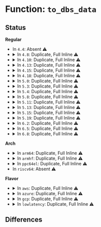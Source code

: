 # Function: <code>to_dbs_data</code>

## Status
<b>Regular</b>
<ul>
<li>
In <code>4.4</code>: Absent ⚠️
</li>
<li>
<details>
<summary>In <code>4.8</code>: Duplicate, Full Inline ⚠️</summary>

**Collision:** Static Duplication

**Inline:** Full

**Transformation:** False

**Instances:**

```
In drivers/cpufreq/cpufreq_ondemand.c (0)
Location: drivers/cpufreq/cpufreq_governor.h:51
Inline: True
```
```
In drivers/cpufreq/cpufreq_conservative.c (0)
Location: drivers/cpufreq/cpufreq_governor.h:51
Inline: True
```
```
In drivers/cpufreq/cpufreq_governor.c (0)
Location: drivers/cpufreq/cpufreq_governor.h:51
Inline: True
```
</details>
</li>
<li>
<details>
<summary>In <code>4.10</code>: Duplicate, Full Inline ⚠️</summary>

**Collision:** Static Duplication

**Inline:** Full

**Transformation:** False

**Instances:**

```
In drivers/cpufreq/cpufreq_ondemand.c (0)
Location: drivers/cpufreq/cpufreq_governor.h:51
Inline: True
```
```
In drivers/cpufreq/cpufreq_conservative.c (0)
Location: drivers/cpufreq/cpufreq_governor.h:51
Inline: True
```
```
In drivers/cpufreq/cpufreq_governor.c (0)
Location: drivers/cpufreq/cpufreq_governor.h:51
Inline: True
```
</details>
</li>
<li>
<details>
<summary>In <code>4.13</code>: Duplicate, Full Inline ⚠️</summary>

**Collision:** Static Duplication

**Inline:** Full

**Transformation:** False

**Instances:**

```
In drivers/cpufreq/cpufreq_ondemand.c (0)
Location: drivers/cpufreq/cpufreq_governor.h:52
Inline: True
```
```
In drivers/cpufreq/cpufreq_conservative.c (0)
Location: drivers/cpufreq/cpufreq_governor.h:52
Inline: True
```
```
In drivers/cpufreq/cpufreq_governor.c (0)
Location: drivers/cpufreq/cpufreq_governor.h:52
Inline: True
```
</details>
</li>
<li>
<details>
<summary>In <code>4.15</code>: Duplicate, Full Inline ⚠️</summary>

**Collision:** Static Duplication

**Inline:** Full

**Transformation:** False

**Instances:**

```
In drivers/cpufreq/cpufreq_ondemand.c (0)
Location: drivers/cpufreq/cpufreq_governor.h:51
Inline: True
```
```
In drivers/cpufreq/cpufreq_conservative.c (0)
Location: drivers/cpufreq/cpufreq_governor.h:51
Inline: True
```
```
In drivers/cpufreq/cpufreq_governor.c (0)
Location: drivers/cpufreq/cpufreq_governor.h:51
Inline: True
```
</details>
</li>
<li>
<details>
<summary>In <code>4.18</code>: Duplicate, Full Inline ⚠️</summary>

**Collision:** Static Duplication

**Inline:** Full

**Transformation:** False

**Instances:**

```
In drivers/cpufreq/cpufreq_ondemand.c (ffffffff81824a45)
Location: drivers/cpufreq/cpufreq_governor.h:51
Inline: True
Inline callers:
  - drivers/cpufreq/cpufreq_ondemand.c:show_powersave_bias
  - drivers/cpufreq/cpufreq_ondemand.c:show_io_is_busy
  - drivers/cpufreq/cpufreq_ondemand.c:show_ignore_nice_load
  - drivers/cpufreq/cpufreq_ondemand.c:show_sampling_down_factor
  - drivers/cpufreq/cpufreq_ondemand.c:show_up_threshold
  - drivers/cpufreq/cpufreq_ondemand.c:show_sampling_rate
  - drivers/cpufreq/cpufreq_ondemand.c:store_powersave_bias
  - drivers/cpufreq/cpufreq_ondemand.c:store_ignore_nice_load
  - drivers/cpufreq/cpufreq_ondemand.c:store_sampling_down_factor
  - drivers/cpufreq/cpufreq_ondemand.c:store_up_threshold
  - drivers/cpufreq/cpufreq_ondemand.c:store_io_is_busy
```
```
In drivers/cpufreq/cpufreq_conservative.c (ffffffff81825775)
Location: drivers/cpufreq/cpufreq_governor.h:51
Inline: True
Inline callers:
  - drivers/cpufreq/cpufreq_conservative.c:show_freq_step
  - drivers/cpufreq/cpufreq_conservative.c:show_down_threshold
  - drivers/cpufreq/cpufreq_conservative.c:show_ignore_nice_load
  - drivers/cpufreq/cpufreq_conservative.c:show_up_threshold
  - drivers/cpufreq/cpufreq_conservative.c:show_sampling_down_factor
  - drivers/cpufreq/cpufreq_conservative.c:show_sampling_rate
  - drivers/cpufreq/cpufreq_conservative.c:store_freq_step
  - drivers/cpufreq/cpufreq_conservative.c:store_ignore_nice_load
  - drivers/cpufreq/cpufreq_conservative.c:store_down_threshold
  - drivers/cpufreq/cpufreq_conservative.c:store_up_threshold
  - drivers/cpufreq/cpufreq_conservative.c:store_sampling_down_factor
```
```
In drivers/cpufreq/cpufreq_governor.c (ffffffff818259f7)
Location: drivers/cpufreq/cpufreq_governor.h:51
Inline: True
Inline callers:
  - drivers/cpufreq/cpufreq_governor.c:store_sampling_rate
```
</details>
</li>
<li>
<details>
<summary>In <code>5.0</code>: Duplicate, Full Inline ⚠️</summary>

**Collision:** Static Duplication

**Inline:** Full

**Transformation:** False

**Instances:**

```
In drivers/cpufreq/cpufreq_ondemand.c (ffffffff818509d5)
Location: drivers/cpufreq/cpufreq_governor.h:51
Inline: True
Inline callers:
  - drivers/cpufreq/cpufreq_ondemand.c:show_powersave_bias
  - drivers/cpufreq/cpufreq_ondemand.c:show_io_is_busy
  - drivers/cpufreq/cpufreq_ondemand.c:show_ignore_nice_load
  - drivers/cpufreq/cpufreq_ondemand.c:show_sampling_down_factor
  - drivers/cpufreq/cpufreq_ondemand.c:show_up_threshold
  - drivers/cpufreq/cpufreq_ondemand.c:show_sampling_rate
  - drivers/cpufreq/cpufreq_ondemand.c:store_powersave_bias
  - drivers/cpufreq/cpufreq_ondemand.c:store_ignore_nice_load
  - drivers/cpufreq/cpufreq_ondemand.c:store_sampling_down_factor
  - drivers/cpufreq/cpufreq_ondemand.c:store_up_threshold
  - drivers/cpufreq/cpufreq_ondemand.c:store_io_is_busy
```
```
In drivers/cpufreq/cpufreq_conservative.c (ffffffff818516e5)
Location: drivers/cpufreq/cpufreq_governor.h:51
Inline: True
Inline callers:
  - drivers/cpufreq/cpufreq_conservative.c:show_freq_step
  - drivers/cpufreq/cpufreq_conservative.c:show_down_threshold
  - drivers/cpufreq/cpufreq_conservative.c:show_ignore_nice_load
  - drivers/cpufreq/cpufreq_conservative.c:show_up_threshold
  - drivers/cpufreq/cpufreq_conservative.c:show_sampling_down_factor
  - drivers/cpufreq/cpufreq_conservative.c:show_sampling_rate
  - drivers/cpufreq/cpufreq_conservative.c:store_freq_step
  - drivers/cpufreq/cpufreq_conservative.c:store_ignore_nice_load
  - drivers/cpufreq/cpufreq_conservative.c:store_down_threshold
  - drivers/cpufreq/cpufreq_conservative.c:store_up_threshold
  - drivers/cpufreq/cpufreq_conservative.c:store_sampling_down_factor
```
```
In drivers/cpufreq/cpufreq_governor.c (ffffffff818518d7)
Location: drivers/cpufreq/cpufreq_governor.h:51
Inline: True
Inline callers:
  - drivers/cpufreq/cpufreq_governor.c:store_sampling_rate
```
</details>
</li>
<li>
<details>
<summary>In <code>5.3</code>: Duplicate, Full Inline ⚠️</summary>

**Collision:** Static Duplication

**Inline:** Full

**Transformation:** False

**Instances:**

```
In drivers/cpufreq/cpufreq_ondemand.c (ffffffff81893f15)
Location: drivers/cpufreq/cpufreq_governor.h:48
Inline: True
Inline callers:
  - drivers/cpufreq/cpufreq_ondemand.c:show_powersave_bias
  - drivers/cpufreq/cpufreq_ondemand.c:show_io_is_busy
  - drivers/cpufreq/cpufreq_ondemand.c:show_ignore_nice_load
  - drivers/cpufreq/cpufreq_ondemand.c:show_sampling_down_factor
  - drivers/cpufreq/cpufreq_ondemand.c:show_up_threshold
  - drivers/cpufreq/cpufreq_ondemand.c:show_sampling_rate
  - drivers/cpufreq/cpufreq_ondemand.c:store_powersave_bias
  - drivers/cpufreq/cpufreq_ondemand.c:store_ignore_nice_load
  - drivers/cpufreq/cpufreq_ondemand.c:store_sampling_down_factor
  - drivers/cpufreq/cpufreq_ondemand.c:store_up_threshold
  - drivers/cpufreq/cpufreq_ondemand.c:store_io_is_busy
```
```
In drivers/cpufreq/cpufreq_conservative.c (ffffffff81894bf5)
Location: drivers/cpufreq/cpufreq_governor.h:48
Inline: True
Inline callers:
  - drivers/cpufreq/cpufreq_conservative.c:show_freq_step
  - drivers/cpufreq/cpufreq_conservative.c:show_down_threshold
  - drivers/cpufreq/cpufreq_conservative.c:show_ignore_nice_load
  - drivers/cpufreq/cpufreq_conservative.c:show_up_threshold
  - drivers/cpufreq/cpufreq_conservative.c:show_sampling_down_factor
  - drivers/cpufreq/cpufreq_conservative.c:show_sampling_rate
  - drivers/cpufreq/cpufreq_conservative.c:store_freq_step
  - drivers/cpufreq/cpufreq_conservative.c:store_ignore_nice_load
  - drivers/cpufreq/cpufreq_conservative.c:store_down_threshold
  - drivers/cpufreq/cpufreq_conservative.c:store_up_threshold
  - drivers/cpufreq/cpufreq_conservative.c:store_sampling_down_factor
```
```
In drivers/cpufreq/cpufreq_governor.c (ffffffff81894de7)
Location: drivers/cpufreq/cpufreq_governor.h:48
Inline: True
Inline callers:
  - drivers/cpufreq/cpufreq_governor.c:store_sampling_rate
```
</details>
</li>
<li>
<details>
<summary>In <code>5.4</code>: Duplicate, Full Inline ⚠️</summary>

**Collision:** Static Duplication

**Inline:** Full

**Transformation:** False

**Instances:**

```
In drivers/cpufreq/cpufreq_ondemand.c (ffffffff818c5f35)
Location: drivers/cpufreq/cpufreq_governor.h:48
Inline: True
Inline callers:
  - drivers/cpufreq/cpufreq_ondemand.c:show_powersave_bias
  - drivers/cpufreq/cpufreq_ondemand.c:show_io_is_busy
  - drivers/cpufreq/cpufreq_ondemand.c:show_ignore_nice_load
  - drivers/cpufreq/cpufreq_ondemand.c:show_sampling_down_factor
  - drivers/cpufreq/cpufreq_ondemand.c:show_up_threshold
  - drivers/cpufreq/cpufreq_ondemand.c:show_sampling_rate
  - drivers/cpufreq/cpufreq_ondemand.c:store_powersave_bias
  - drivers/cpufreq/cpufreq_ondemand.c:store_ignore_nice_load
  - drivers/cpufreq/cpufreq_ondemand.c:store_sampling_down_factor
  - drivers/cpufreq/cpufreq_ondemand.c:store_up_threshold
  - drivers/cpufreq/cpufreq_ondemand.c:store_io_is_busy
```
```
In drivers/cpufreq/cpufreq_conservative.c (ffffffff818c6c15)
Location: drivers/cpufreq/cpufreq_governor.h:48
Inline: True
Inline callers:
  - drivers/cpufreq/cpufreq_conservative.c:show_freq_step
  - drivers/cpufreq/cpufreq_conservative.c:show_down_threshold
  - drivers/cpufreq/cpufreq_conservative.c:show_ignore_nice_load
  - drivers/cpufreq/cpufreq_conservative.c:show_up_threshold
  - drivers/cpufreq/cpufreq_conservative.c:show_sampling_down_factor
  - drivers/cpufreq/cpufreq_conservative.c:show_sampling_rate
  - drivers/cpufreq/cpufreq_conservative.c:store_freq_step
  - drivers/cpufreq/cpufreq_conservative.c:store_ignore_nice_load
  - drivers/cpufreq/cpufreq_conservative.c:store_down_threshold
  - drivers/cpufreq/cpufreq_conservative.c:store_up_threshold
  - drivers/cpufreq/cpufreq_conservative.c:store_sampling_down_factor
```
```
In drivers/cpufreq/cpufreq_governor.c (ffffffff818c6e07)
Location: drivers/cpufreq/cpufreq_governor.h:48
Inline: True
Inline callers:
  - drivers/cpufreq/cpufreq_governor.c:store_sampling_rate
```
</details>
</li>
<li>
<details>
<summary>In <code>5.8</code>: Duplicate, Full Inline ⚠️</summary>

**Collision:** Static Duplication

**Inline:** Full

**Transformation:** False

**Instances:**

```
In drivers/cpufreq/cpufreq_ondemand.c (ffffffff81997fb5)
Location: drivers/cpufreq/cpufreq_governor.h:48
Inline: True
Inline callers:
  - drivers/cpufreq/cpufreq_ondemand.c:show_powersave_bias
  - drivers/cpufreq/cpufreq_ondemand.c:show_io_is_busy
  - drivers/cpufreq/cpufreq_ondemand.c:show_ignore_nice_load
  - drivers/cpufreq/cpufreq_ondemand.c:show_sampling_down_factor
  - drivers/cpufreq/cpufreq_ondemand.c:show_up_threshold
  - drivers/cpufreq/cpufreq_ondemand.c:show_sampling_rate
  - drivers/cpufreq/cpufreq_ondemand.c:store_powersave_bias
  - drivers/cpufreq/cpufreq_ondemand.c:store_ignore_nice_load
  - drivers/cpufreq/cpufreq_ondemand.c:store_sampling_down_factor
  - drivers/cpufreq/cpufreq_ondemand.c:store_up_threshold
  - drivers/cpufreq/cpufreq_ondemand.c:store_io_is_busy
```
```
In drivers/cpufreq/cpufreq_conservative.c (ffffffff81998d45)
Location: drivers/cpufreq/cpufreq_governor.h:48
Inline: True
Inline callers:
  - drivers/cpufreq/cpufreq_conservative.c:show_freq_step
  - drivers/cpufreq/cpufreq_conservative.c:show_down_threshold
  - drivers/cpufreq/cpufreq_conservative.c:show_ignore_nice_load
  - drivers/cpufreq/cpufreq_conservative.c:show_up_threshold
  - drivers/cpufreq/cpufreq_conservative.c:show_sampling_down_factor
  - drivers/cpufreq/cpufreq_conservative.c:show_sampling_rate
  - drivers/cpufreq/cpufreq_conservative.c:store_freq_step
  - drivers/cpufreq/cpufreq_conservative.c:store_ignore_nice_load
  - drivers/cpufreq/cpufreq_conservative.c:store_down_threshold
  - drivers/cpufreq/cpufreq_conservative.c:store_up_threshold
  - drivers/cpufreq/cpufreq_conservative.c:store_sampling_down_factor
```
```
In drivers/cpufreq/cpufreq_governor.c (ffffffff81998fd7)
Location: drivers/cpufreq/cpufreq_governor.h:48
Inline: True
Inline callers:
  - drivers/cpufreq/cpufreq_governor.c:store_sampling_rate
```
</details>
</li>
<li>
<details>
<summary>In <code>5.11</code>: Duplicate, Full Inline ⚠️</summary>

**Collision:** Static Duplication

**Inline:** Full

**Transformation:** False

**Instances:**

```
In drivers/cpufreq/cpufreq_ondemand.c (ffffffff8199b0d8)
Location: drivers/cpufreq/cpufreq_governor.h:48
Inline: True
Inline callers:
  - drivers/cpufreq/cpufreq_ondemand.c:show_powersave_bias
  - drivers/cpufreq/cpufreq_ondemand.c:show_io_is_busy
  - drivers/cpufreq/cpufreq_ondemand.c:show_ignore_nice_load
  - drivers/cpufreq/cpufreq_ondemand.c:show_sampling_down_factor
  - drivers/cpufreq/cpufreq_ondemand.c:show_up_threshold
  - drivers/cpufreq/cpufreq_ondemand.c:show_sampling_rate
  - drivers/cpufreq/cpufreq_ondemand.c:store_powersave_bias
  - drivers/cpufreq/cpufreq_ondemand.c:store_ignore_nice_load
  - drivers/cpufreq/cpufreq_ondemand.c:store_sampling_down_factor
  - drivers/cpufreq/cpufreq_ondemand.c:store_up_threshold
  - drivers/cpufreq/cpufreq_ondemand.c:store_io_is_busy
```
```
In drivers/cpufreq/cpufreq_conservative.c (ffffffff8199be28)
Location: drivers/cpufreq/cpufreq_governor.h:48
Inline: True
Inline callers:
  - drivers/cpufreq/cpufreq_conservative.c:show_freq_step
  - drivers/cpufreq/cpufreq_conservative.c:show_down_threshold
  - drivers/cpufreq/cpufreq_conservative.c:show_ignore_nice_load
  - drivers/cpufreq/cpufreq_conservative.c:show_up_threshold
  - drivers/cpufreq/cpufreq_conservative.c:show_sampling_down_factor
  - drivers/cpufreq/cpufreq_conservative.c:show_sampling_rate
  - drivers/cpufreq/cpufreq_conservative.c:store_freq_step
  - drivers/cpufreq/cpufreq_conservative.c:store_ignore_nice_load
  - drivers/cpufreq/cpufreq_conservative.c:store_down_threshold
  - drivers/cpufreq/cpufreq_conservative.c:store_up_threshold
  - drivers/cpufreq/cpufreq_conservative.c:store_sampling_down_factor
```
```
In drivers/cpufreq/cpufreq_governor.c (ffffffff8199c0b7)
Location: drivers/cpufreq/cpufreq_governor.h:48
Inline: True
Inline callers:
  - drivers/cpufreq/cpufreq_governor.c:store_sampling_rate
```
</details>
</li>
<li>
<details>
<summary>In <code>5.13</code>: Duplicate, Full Inline ⚠️</summary>

**Collision:** Static Duplication

**Inline:** Full

**Transformation:** False

**Instances:**

```
In drivers/cpufreq/cpufreq_ondemand.c (ffffffff8197fdb8)
Location: drivers/cpufreq/cpufreq_governor.h:48
Inline: True
Inline callers:
  - drivers/cpufreq/cpufreq_ondemand.c:show_powersave_bias
  - drivers/cpufreq/cpufreq_ondemand.c:show_io_is_busy
  - drivers/cpufreq/cpufreq_ondemand.c:show_ignore_nice_load
  - drivers/cpufreq/cpufreq_ondemand.c:show_sampling_down_factor
  - drivers/cpufreq/cpufreq_ondemand.c:show_up_threshold
  - drivers/cpufreq/cpufreq_ondemand.c:show_sampling_rate
  - drivers/cpufreq/cpufreq_ondemand.c:store_powersave_bias
  - drivers/cpufreq/cpufreq_ondemand.c:store_ignore_nice_load
  - drivers/cpufreq/cpufreq_ondemand.c:store_sampling_down_factor
  - drivers/cpufreq/cpufreq_ondemand.c:store_up_threshold
  - drivers/cpufreq/cpufreq_ondemand.c:store_io_is_busy
```
```
In drivers/cpufreq/cpufreq_conservative.c (ffffffff81980ae8)
Location: drivers/cpufreq/cpufreq_governor.h:48
Inline: True
Inline callers:
  - drivers/cpufreq/cpufreq_conservative.c:show_freq_step
  - drivers/cpufreq/cpufreq_conservative.c:show_down_threshold
  - drivers/cpufreq/cpufreq_conservative.c:show_ignore_nice_load
  - drivers/cpufreq/cpufreq_conservative.c:show_up_threshold
  - drivers/cpufreq/cpufreq_conservative.c:show_sampling_down_factor
  - drivers/cpufreq/cpufreq_conservative.c:show_sampling_rate
  - drivers/cpufreq/cpufreq_conservative.c:store_freq_step
  - drivers/cpufreq/cpufreq_conservative.c:store_ignore_nice_load
  - drivers/cpufreq/cpufreq_conservative.c:store_down_threshold
  - drivers/cpufreq/cpufreq_conservative.c:store_up_threshold
  - drivers/cpufreq/cpufreq_conservative.c:store_sampling_down_factor
```
```
In drivers/cpufreq/cpufreq_governor.c (ffffffff81980d77)
Location: drivers/cpufreq/cpufreq_governor.h:48
Inline: True
Inline callers:
  - drivers/cpufreq/cpufreq_governor.c:store_sampling_rate
```
</details>
</li>
<li>
<details>
<summary>In <code>5.15</code>: Duplicate, Full Inline ⚠️</summary>

**Collision:** Static Duplication

**Inline:** Full

**Transformation:** False

**Instances:**

```
In drivers/cpufreq/cpufreq_ondemand.c (ffffffff81a28f58)
Location: drivers/cpufreq/cpufreq_governor.h:48
Inline: True
Inline callers:
  - drivers/cpufreq/cpufreq_ondemand.c:show_powersave_bias
  - drivers/cpufreq/cpufreq_ondemand.c:show_io_is_busy
  - drivers/cpufreq/cpufreq_ondemand.c:show_ignore_nice_load
  - drivers/cpufreq/cpufreq_ondemand.c:show_sampling_down_factor
  - drivers/cpufreq/cpufreq_ondemand.c:show_up_threshold
  - drivers/cpufreq/cpufreq_ondemand.c:show_sampling_rate
  - drivers/cpufreq/cpufreq_ondemand.c:store_powersave_bias
  - drivers/cpufreq/cpufreq_ondemand.c:store_ignore_nice_load
  - drivers/cpufreq/cpufreq_ondemand.c:store_sampling_down_factor
  - drivers/cpufreq/cpufreq_ondemand.c:store_up_threshold
  - drivers/cpufreq/cpufreq_ondemand.c:store_io_is_busy
```
```
In drivers/cpufreq/cpufreq_conservative.c (ffffffff81a29c88)
Location: drivers/cpufreq/cpufreq_governor.h:48
Inline: True
Inline callers:
  - drivers/cpufreq/cpufreq_conservative.c:show_freq_step
  - drivers/cpufreq/cpufreq_conservative.c:show_down_threshold
  - drivers/cpufreq/cpufreq_conservative.c:show_ignore_nice_load
  - drivers/cpufreq/cpufreq_conservative.c:show_up_threshold
  - drivers/cpufreq/cpufreq_conservative.c:show_sampling_down_factor
  - drivers/cpufreq/cpufreq_conservative.c:show_sampling_rate
  - drivers/cpufreq/cpufreq_conservative.c:store_freq_step
  - drivers/cpufreq/cpufreq_conservative.c:store_ignore_nice_load
  - drivers/cpufreq/cpufreq_conservative.c:store_down_threshold
  - drivers/cpufreq/cpufreq_conservative.c:store_up_threshold
  - drivers/cpufreq/cpufreq_conservative.c:store_sampling_down_factor
```
```
In drivers/cpufreq/cpufreq_governor.c (ffffffff81a29f17)
Location: drivers/cpufreq/cpufreq_governor.h:48
Inline: True
Inline callers:
  - drivers/cpufreq/cpufreq_governor.c:store_sampling_rate
```
</details>
</li>
<li>
<details>
<summary>In <code>5.19</code>: Duplicate, Full Inline ⚠️</summary>

**Collision:** Static Duplication

**Inline:** Full

**Transformation:** False

**Instances:**

```
In drivers/cpufreq/cpufreq_ondemand.c (0)
Location: drivers/cpufreq/cpufreq_governor.h:49
Inline: True
```
```
In drivers/cpufreq/cpufreq_conservative.c (0)
Location: drivers/cpufreq/cpufreq_governor.h:49
Inline: True
```
```
In drivers/cpufreq/cpufreq_governor.c (0)
Location: drivers/cpufreq/cpufreq_governor.h:49
Inline: True
```
</details>
</li>
<li>
<details>
<summary>In <code>6.2</code>: Duplicate, Full Inline ⚠️</summary>

**Collision:** Static Duplication

**Inline:** Full

**Transformation:** False

**Instances:**

```
In drivers/cpufreq/cpufreq_ondemand.c (0)
Location: drivers/cpufreq/cpufreq_governor.h:49
Inline: True
```
```
In drivers/cpufreq/cpufreq_conservative.c (0)
Location: drivers/cpufreq/cpufreq_governor.h:49
Inline: True
```
```
In drivers/cpufreq/cpufreq_governor.c (0)
Location: drivers/cpufreq/cpufreq_governor.h:49
Inline: True
```
</details>
</li>
<li>
<details>
<summary>In <code>6.5</code>: Duplicate, Full Inline ⚠️</summary>

**Collision:** Static Duplication

**Inline:** Full

**Transformation:** False

**Instances:**

```
In drivers/cpufreq/cpufreq_ondemand.c (0)
Location: drivers/cpufreq/cpufreq_governor.h:49
Inline: True
```
```
In drivers/cpufreq/cpufreq_conservative.c (0)
Location: drivers/cpufreq/cpufreq_governor.h:49
Inline: True
```
```
In drivers/cpufreq/cpufreq_governor.c (0)
Location: drivers/cpufreq/cpufreq_governor.h:49
Inline: True
```
</details>
</li>
<li>
<details>
<summary>In <code>6.8</code>: Duplicate, Full Inline ⚠️</summary>

**Collision:** Static Duplication

**Inline:** Full

**Transformation:** False

**Instances:**

```
In drivers/cpufreq/cpufreq_ondemand.c (0)
Location: drivers/cpufreq/cpufreq_governor.h:49
Inline: True
```
```
In drivers/cpufreq/cpufreq_conservative.c (0)
Location: drivers/cpufreq/cpufreq_governor.h:49
Inline: True
```
```
In drivers/cpufreq/cpufreq_governor.c (0)
Location: drivers/cpufreq/cpufreq_governor.h:49
Inline: True
```
</details>
</li>
</ul>
<b>Arch</b>
<ul>
<li>
<details>
<summary>In <code>arm64</code>: Duplicate, Full Inline ⚠️</summary>

**Collision:** Static Duplication

**Inline:** Full

**Transformation:** False

**Instances:**

```
In drivers/cpufreq/cpufreq_ondemand.c (ffff800010b23f14)
Location: drivers/cpufreq/cpufreq_governor.h:48
Inline: True
Inline callers:
  - drivers/cpufreq/cpufreq_ondemand.c:show_powersave_bias
  - drivers/cpufreq/cpufreq_ondemand.c:show_io_is_busy
  - drivers/cpufreq/cpufreq_ondemand.c:show_ignore_nice_load
  - drivers/cpufreq/cpufreq_ondemand.c:show_sampling_down_factor
  - drivers/cpufreq/cpufreq_ondemand.c:show_up_threshold
  - drivers/cpufreq/cpufreq_ondemand.c:show_sampling_rate
  - drivers/cpufreq/cpufreq_ondemand.c:store_powersave_bias
  - drivers/cpufreq/cpufreq_ondemand.c:store_ignore_nice_load
  - drivers/cpufreq/cpufreq_ondemand.c:store_sampling_down_factor
  - drivers/cpufreq/cpufreq_ondemand.c:store_up_threshold
  - drivers/cpufreq/cpufreq_ondemand.c:store_io_is_busy
```
```
In drivers/cpufreq/cpufreq_conservative.c (ffff800010b24e94)
Location: drivers/cpufreq/cpufreq_governor.h:48
Inline: True
Inline callers:
  - drivers/cpufreq/cpufreq_conservative.c:show_freq_step
  - drivers/cpufreq/cpufreq_conservative.c:show_down_threshold
  - drivers/cpufreq/cpufreq_conservative.c:show_ignore_nice_load
  - drivers/cpufreq/cpufreq_conservative.c:show_up_threshold
  - drivers/cpufreq/cpufreq_conservative.c:show_sampling_down_factor
  - drivers/cpufreq/cpufreq_conservative.c:show_sampling_rate
  - drivers/cpufreq/cpufreq_conservative.c:store_freq_step
  - drivers/cpufreq/cpufreq_conservative.c:store_ignore_nice_load
  - drivers/cpufreq/cpufreq_conservative.c:store_down_threshold
  - drivers/cpufreq/cpufreq_conservative.c:store_up_threshold
  - drivers/cpufreq/cpufreq_conservative.c:store_sampling_down_factor
```
```
In drivers/cpufreq/cpufreq_governor.c (ffff800010b250f0)
Location: drivers/cpufreq/cpufreq_governor.h:48
Inline: True
Inline callers:
  - drivers/cpufreq/cpufreq_governor.c:store_sampling_rate
```
</details>
</li>
<li>
<details>
<summary>In <code>armhf</code>: Duplicate, Full Inline ⚠️</summary>

**Collision:** Static Duplication

**Inline:** Full

**Transformation:** False

**Instances:**

```
In drivers/cpufreq/cpufreq_ondemand.c (c0bfe014)
Location: drivers/cpufreq/cpufreq_governor.h:48
Inline: True
Inline callers:
  - drivers/cpufreq/cpufreq_ondemand.c:show_powersave_bias
  - drivers/cpufreq/cpufreq_ondemand.c:show_io_is_busy
  - drivers/cpufreq/cpufreq_ondemand.c:show_ignore_nice_load
  - drivers/cpufreq/cpufreq_ondemand.c:show_sampling_down_factor
  - drivers/cpufreq/cpufreq_ondemand.c:show_up_threshold
  - drivers/cpufreq/cpufreq_ondemand.c:show_sampling_rate
  - drivers/cpufreq/cpufreq_ondemand.c:store_powersave_bias
  - drivers/cpufreq/cpufreq_ondemand.c:store_ignore_nice_load
  - drivers/cpufreq/cpufreq_ondemand.c:store_sampling_down_factor
  - drivers/cpufreq/cpufreq_ondemand.c:store_up_threshold
  - drivers/cpufreq/cpufreq_ondemand.c:store_io_is_busy
```
```
In drivers/cpufreq/cpufreq_conservative.c (c0bfee08)
Location: drivers/cpufreq/cpufreq_governor.h:48
Inline: True
Inline callers:
  - drivers/cpufreq/cpufreq_conservative.c:show_freq_step
  - drivers/cpufreq/cpufreq_conservative.c:show_down_threshold
  - drivers/cpufreq/cpufreq_conservative.c:show_ignore_nice_load
  - drivers/cpufreq/cpufreq_conservative.c:show_up_threshold
  - drivers/cpufreq/cpufreq_conservative.c:show_sampling_down_factor
  - drivers/cpufreq/cpufreq_conservative.c:show_sampling_rate
  - drivers/cpufreq/cpufreq_conservative.c:store_freq_step
  - drivers/cpufreq/cpufreq_conservative.c:store_ignore_nice_load
  - drivers/cpufreq/cpufreq_conservative.c:store_down_threshold
  - drivers/cpufreq/cpufreq_conservative.c:store_up_threshold
  - drivers/cpufreq/cpufreq_conservative.c:store_sampling_down_factor
```
```
In drivers/cpufreq/cpufreq_governor.c (c0bfeff4)
Location: drivers/cpufreq/cpufreq_governor.h:48
Inline: True
Inline callers:
  - drivers/cpufreq/cpufreq_governor.c:store_sampling_rate
```
</details>
</li>
<li>
<details>
<summary>In <code>ppc64el</code>: Duplicate, Full Inline ⚠️</summary>

**Collision:** Static Duplication

**Inline:** Full

**Transformation:** False

**Instances:**

```
In drivers/cpufreq/cpufreq_ondemand.c (c000000000c186dc)
Location: drivers/cpufreq/cpufreq_governor.h:48
Inline: True
Inline callers:
  - drivers/cpufreq/cpufreq_ondemand.c:show_powersave_bias
  - drivers/cpufreq/cpufreq_ondemand.c:show_io_is_busy
  - drivers/cpufreq/cpufreq_ondemand.c:show_ignore_nice_load
  - drivers/cpufreq/cpufreq_ondemand.c:show_sampling_down_factor
  - drivers/cpufreq/cpufreq_ondemand.c:show_up_threshold
  - drivers/cpufreq/cpufreq_ondemand.c:show_sampling_rate
  - drivers/cpufreq/cpufreq_ondemand.c:store_powersave_bias
  - drivers/cpufreq/cpufreq_ondemand.c:store_ignore_nice_load
  - drivers/cpufreq/cpufreq_ondemand.c:store_sampling_down_factor
  - drivers/cpufreq/cpufreq_ondemand.c:store_up_threshold
  - drivers/cpufreq/cpufreq_ondemand.c:store_io_is_busy
```
```
In drivers/cpufreq/cpufreq_conservative.c (c000000000c19a6c)
Location: drivers/cpufreq/cpufreq_governor.h:48
Inline: True
Inline callers:
  - drivers/cpufreq/cpufreq_conservative.c:show_freq_step
  - drivers/cpufreq/cpufreq_conservative.c:show_down_threshold
  - drivers/cpufreq/cpufreq_conservative.c:show_ignore_nice_load
  - drivers/cpufreq/cpufreq_conservative.c:show_up_threshold
  - drivers/cpufreq/cpufreq_conservative.c:show_sampling_down_factor
  - drivers/cpufreq/cpufreq_conservative.c:show_sampling_rate
  - drivers/cpufreq/cpufreq_conservative.c:store_freq_step
  - drivers/cpufreq/cpufreq_conservative.c:store_ignore_nice_load
  - drivers/cpufreq/cpufreq_conservative.c:store_down_threshold
  - drivers/cpufreq/cpufreq_conservative.c:store_up_threshold
  - drivers/cpufreq/cpufreq_conservative.c:store_sampling_down_factor
```
```
In drivers/cpufreq/cpufreq_governor.c (c000000000c19e3c)
Location: drivers/cpufreq/cpufreq_governor.h:48
Inline: True
Inline callers:
  - drivers/cpufreq/cpufreq_governor.c:store_sampling_rate
```
</details>
</li>
<li>
In <code>riscv64</code>: Absent ⚠️
</li>
</ul>
<b>Flavor</b>
<ul>
<li>
<details>
<summary>In <code>aws</code>: Duplicate, Full Inline ⚠️</summary>

**Collision:** Static Duplication

**Inline:** Full

**Transformation:** False

**Instances:**

```
In drivers/cpufreq/cpufreq_ondemand.c (ffffffff8186a655)
Location: drivers/cpufreq/cpufreq_governor.h:48
Inline: True
Inline callers:
  - drivers/cpufreq/cpufreq_ondemand.c:show_powersave_bias
  - drivers/cpufreq/cpufreq_ondemand.c:show_io_is_busy
  - drivers/cpufreq/cpufreq_ondemand.c:show_ignore_nice_load
  - drivers/cpufreq/cpufreq_ondemand.c:show_sampling_down_factor
  - drivers/cpufreq/cpufreq_ondemand.c:show_up_threshold
  - drivers/cpufreq/cpufreq_ondemand.c:show_sampling_rate
  - drivers/cpufreq/cpufreq_ondemand.c:store_powersave_bias
  - drivers/cpufreq/cpufreq_ondemand.c:store_ignore_nice_load
  - drivers/cpufreq/cpufreq_ondemand.c:store_sampling_down_factor
  - drivers/cpufreq/cpufreq_ondemand.c:store_up_threshold
  - drivers/cpufreq/cpufreq_ondemand.c:store_io_is_busy
```
```
In drivers/cpufreq/cpufreq_conservative.c (ffffffff8186b335)
Location: drivers/cpufreq/cpufreq_governor.h:48
Inline: True
Inline callers:
  - drivers/cpufreq/cpufreq_conservative.c:show_freq_step
  - drivers/cpufreq/cpufreq_conservative.c:show_down_threshold
  - drivers/cpufreq/cpufreq_conservative.c:show_ignore_nice_load
  - drivers/cpufreq/cpufreq_conservative.c:show_up_threshold
  - drivers/cpufreq/cpufreq_conservative.c:show_sampling_down_factor
  - drivers/cpufreq/cpufreq_conservative.c:show_sampling_rate
  - drivers/cpufreq/cpufreq_conservative.c:store_freq_step
  - drivers/cpufreq/cpufreq_conservative.c:store_ignore_nice_load
  - drivers/cpufreq/cpufreq_conservative.c:store_down_threshold
  - drivers/cpufreq/cpufreq_conservative.c:store_up_threshold
  - drivers/cpufreq/cpufreq_conservative.c:store_sampling_down_factor
```
```
In drivers/cpufreq/cpufreq_governor.c (ffffffff8186b527)
Location: drivers/cpufreq/cpufreq_governor.h:48
Inline: True
Inline callers:
  - drivers/cpufreq/cpufreq_governor.c:store_sampling_rate
```
</details>
</li>
<li>
<details>
<summary>In <code>azure</code>: Duplicate, Full Inline ⚠️</summary>

**Collision:** Static Duplication

**Inline:** Full

**Transformation:** False

**Instances:**

```
In drivers/cpufreq/cpufreq_ondemand.c (ffffffff81833305)
Location: drivers/cpufreq/cpufreq_governor.h:48
Inline: True
Inline callers:
  - drivers/cpufreq/cpufreq_ondemand.c:show_powersave_bias
  - drivers/cpufreq/cpufreq_ondemand.c:show_io_is_busy
  - drivers/cpufreq/cpufreq_ondemand.c:show_ignore_nice_load
  - drivers/cpufreq/cpufreq_ondemand.c:show_sampling_down_factor
  - drivers/cpufreq/cpufreq_ondemand.c:show_up_threshold
  - drivers/cpufreq/cpufreq_ondemand.c:show_sampling_rate
  - drivers/cpufreq/cpufreq_ondemand.c:store_powersave_bias
  - drivers/cpufreq/cpufreq_ondemand.c:store_ignore_nice_load
  - drivers/cpufreq/cpufreq_ondemand.c:store_sampling_down_factor
  - drivers/cpufreq/cpufreq_ondemand.c:store_up_threshold
  - drivers/cpufreq/cpufreq_ondemand.c:store_io_is_busy
```
```
In drivers/cpufreq/cpufreq_conservative.c (ffffffff81833fe5)
Location: drivers/cpufreq/cpufreq_governor.h:48
Inline: True
Inline callers:
  - drivers/cpufreq/cpufreq_conservative.c:show_freq_step
  - drivers/cpufreq/cpufreq_conservative.c:show_down_threshold
  - drivers/cpufreq/cpufreq_conservative.c:show_ignore_nice_load
  - drivers/cpufreq/cpufreq_conservative.c:show_up_threshold
  - drivers/cpufreq/cpufreq_conservative.c:show_sampling_down_factor
  - drivers/cpufreq/cpufreq_conservative.c:show_sampling_rate
  - drivers/cpufreq/cpufreq_conservative.c:store_freq_step
  - drivers/cpufreq/cpufreq_conservative.c:store_ignore_nice_load
  - drivers/cpufreq/cpufreq_conservative.c:store_down_threshold
  - drivers/cpufreq/cpufreq_conservative.c:store_up_threshold
  - drivers/cpufreq/cpufreq_conservative.c:store_sampling_down_factor
```
```
In drivers/cpufreq/cpufreq_governor.c (ffffffff818341d7)
Location: drivers/cpufreq/cpufreq_governor.h:48
Inline: True
Inline callers:
  - drivers/cpufreq/cpufreq_governor.c:store_sampling_rate
```
</details>
</li>
<li>
<details>
<summary>In <code>gcp</code>: Duplicate, Full Inline ⚠️</summary>

**Collision:** Static Duplication

**Inline:** Full

**Transformation:** False

**Instances:**

```
In drivers/cpufreq/cpufreq_ondemand.c (ffffffff818bb3e5)
Location: drivers/cpufreq/cpufreq_governor.h:48
Inline: True
Inline callers:
  - drivers/cpufreq/cpufreq_ondemand.c:show_powersave_bias
  - drivers/cpufreq/cpufreq_ondemand.c:show_io_is_busy
  - drivers/cpufreq/cpufreq_ondemand.c:show_ignore_nice_load
  - drivers/cpufreq/cpufreq_ondemand.c:show_sampling_down_factor
  - drivers/cpufreq/cpufreq_ondemand.c:show_up_threshold
  - drivers/cpufreq/cpufreq_ondemand.c:show_sampling_rate
  - drivers/cpufreq/cpufreq_ondemand.c:store_powersave_bias
  - drivers/cpufreq/cpufreq_ondemand.c:store_ignore_nice_load
  - drivers/cpufreq/cpufreq_ondemand.c:store_sampling_down_factor
  - drivers/cpufreq/cpufreq_ondemand.c:store_up_threshold
  - drivers/cpufreq/cpufreq_ondemand.c:store_io_is_busy
```
```
In drivers/cpufreq/cpufreq_conservative.c (ffffffff818bc0c5)
Location: drivers/cpufreq/cpufreq_governor.h:48
Inline: True
Inline callers:
  - drivers/cpufreq/cpufreq_conservative.c:show_freq_step
  - drivers/cpufreq/cpufreq_conservative.c:show_down_threshold
  - drivers/cpufreq/cpufreq_conservative.c:show_ignore_nice_load
  - drivers/cpufreq/cpufreq_conservative.c:show_up_threshold
  - drivers/cpufreq/cpufreq_conservative.c:show_sampling_down_factor
  - drivers/cpufreq/cpufreq_conservative.c:show_sampling_rate
  - drivers/cpufreq/cpufreq_conservative.c:store_freq_step
  - drivers/cpufreq/cpufreq_conservative.c:store_ignore_nice_load
  - drivers/cpufreq/cpufreq_conservative.c:store_down_threshold
  - drivers/cpufreq/cpufreq_conservative.c:store_up_threshold
  - drivers/cpufreq/cpufreq_conservative.c:store_sampling_down_factor
```
```
In drivers/cpufreq/cpufreq_governor.c (ffffffff818bc2b7)
Location: drivers/cpufreq/cpufreq_governor.h:48
Inline: True
Inline callers:
  - drivers/cpufreq/cpufreq_governor.c:store_sampling_rate
```
</details>
</li>
<li>
<details>
<summary>In <code>lowlatency</code>: Duplicate, Full Inline ⚠️</summary>

**Collision:** Static Duplication

**Inline:** Full

**Transformation:** False

**Instances:**

```
In drivers/cpufreq/cpufreq_ondemand.c (ffffffff818d76d5)
Location: drivers/cpufreq/cpufreq_governor.h:48
Inline: True
Inline callers:
  - drivers/cpufreq/cpufreq_ondemand.c:show_powersave_bias
  - drivers/cpufreq/cpufreq_ondemand.c:show_io_is_busy
  - drivers/cpufreq/cpufreq_ondemand.c:show_ignore_nice_load
  - drivers/cpufreq/cpufreq_ondemand.c:show_sampling_down_factor
  - drivers/cpufreq/cpufreq_ondemand.c:show_up_threshold
  - drivers/cpufreq/cpufreq_ondemand.c:show_sampling_rate
  - drivers/cpufreq/cpufreq_ondemand.c:store_powersave_bias
  - drivers/cpufreq/cpufreq_ondemand.c:store_ignore_nice_load
  - drivers/cpufreq/cpufreq_ondemand.c:store_sampling_down_factor
  - drivers/cpufreq/cpufreq_ondemand.c:store_up_threshold
  - drivers/cpufreq/cpufreq_ondemand.c:store_io_is_busy
```
```
In drivers/cpufreq/cpufreq_conservative.c (ffffffff818d83b5)
Location: drivers/cpufreq/cpufreq_governor.h:48
Inline: True
Inline callers:
  - drivers/cpufreq/cpufreq_conservative.c:show_freq_step
  - drivers/cpufreq/cpufreq_conservative.c:show_down_threshold
  - drivers/cpufreq/cpufreq_conservative.c:show_ignore_nice_load
  - drivers/cpufreq/cpufreq_conservative.c:show_up_threshold
  - drivers/cpufreq/cpufreq_conservative.c:show_sampling_down_factor
  - drivers/cpufreq/cpufreq_conservative.c:show_sampling_rate
  - drivers/cpufreq/cpufreq_conservative.c:store_freq_step
  - drivers/cpufreq/cpufreq_conservative.c:store_ignore_nice_load
  - drivers/cpufreq/cpufreq_conservative.c:store_down_threshold
  - drivers/cpufreq/cpufreq_conservative.c:store_up_threshold
  - drivers/cpufreq/cpufreq_conservative.c:store_sampling_down_factor
```
```
In drivers/cpufreq/cpufreq_governor.c (ffffffff818d85a7)
Location: drivers/cpufreq/cpufreq_governor.h:48
Inline: True
Inline callers:
  - drivers/cpufreq/cpufreq_governor.c:store_sampling_rate
```
</details>
</li>
</ul>

## Differences
